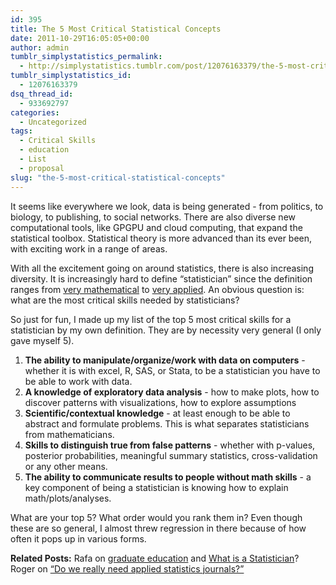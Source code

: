 ```yaml
---
id: 395
title: The 5 Most Critical Statistical Concepts
date: 2011-10-29T16:05:05+00:00
author: admin
tumblr_simplystatistics_permalink:
  - http://simplystatistics.tumblr.com/post/12076163379/the-5-most-critical-statistical-concepts
tumblr_simplystatistics_id:
  - 12076163379
dsq_thread_id:
  - 933692797
categories:
  - Uncategorized
tags:
  - Critical Skills
  - education
  - List
  - proposal
slug: "the-5-most-critical-statistical-concepts"
---
```

It seems like everywhere we look, data is being generated - from politics, to biology, to publishing, to social networks. There are also diverse new computational tools, like GPGPU and cloud computing, that expand the statistical toolbox. Statistical theory is more advanced than its ever been, with exciting work in a range of areas. 

With all the excitement going on around statistics, there is also increasing diversity. It is increasingly hard to define &#8220;statistician&#8221; since the definition ranges from <a href="http://www.stat.washington.edu/jaw/" target="_blank">very mathematical</a> to <a href="http://en.wikipedia.org/wiki/Nate_Silver" target="_blank">very applied</a>. An obvious question is: what are the most critical skills needed by statisticians? 

<!-- more -->

So just for fun, I made up my list of the top 5 most critical skills for a statistician by my own definition. They are by necessity very general (I only gave myself 5). 

  1. **The ability to manipulate/organize/work with data on computers** - whether it is with excel, R, SAS, or Stata, to be a statistician you have to be able to work with data. 
  2. **A knowledge of exploratory data analysis** - how to make plots, how to discover patterns with visualizations, how to explore assumptions
  3. **Scientific/contextual knowledge** - at least enough to be able to abstract and formulate problems. This is what separates statisticians from mathematicians. 
  4. **Skills to distinguish true from false patterns** - whether with p-values, posterior probabilities, meaningful summary statistics, cross-validation or any other means. 
  5. **The ability to communicate results to people without math skills** - a key component of being a statistician is knowing how to explain math/plots/analyses.

What are your top 5? What order would you rank them in? Even though these are so general, I almost threw regression in there because of how often it pops up in various forms. 

**Related Posts:** Rafa on <a href="http://simplystatistics.tumblr.com/post/10764298034/the-future-of-graduate-education" target="_blank">graduate education</a> and <a href="http://simplystatistics.tumblr.com/post/10021164565/what-is-a-statistician" target="_blank">What is a Statistician</a>? Roger on <a href="http://simplystatistics.tumblr.com/post/11655593971/do-we-really-need-applied-statistics-journals" target="_blank">&#8220;Do we really need applied statistics journals?&#8221;</a>
